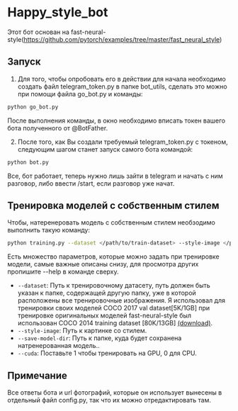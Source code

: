 # Happy_style_bot
Этот бот основан на fast-neural-style(https://github.com/pytorch/examples/tree/master/fast_neural_style)
## Запуск
1) Для того, чтобы опробовать его в действии для начала необходимо создать файл telegram_token.py в папке bot_utils, сделать это можно при помощи файла go_bot.py и команды:
```bash
python go_bot.py
```
После выполнения команды, в окно необходимо вписать токен вашего бота полученного от @BotFather.

2) После того, как Вы создали требуемый telegram_token.py с токеном, следующим шагом станет запуск самого бота командой:
```bash
python bot.py
```
Все, бот работает, теперь нужно лишь зайти в telegram и начать с ним разговор, либо ввести /start, если разговор уже начат.
## Тренировка моделей с собственным стилем
Чтобы, натеренеровать модель с собственным стилем необзодимо выполнить такую команду:
```bash
python training.py --dataset </path/to/train-dataset> --style-image </path/to/style/image> --save-model-dir </path/to/save-model/folder> --epochs 2 --cuda 1
```
Есть множество параметров, которые можно задать при тренировке модели, самые важные описаны снизу, для просмотра других пропишите 
--help в команде сверху.
* `--dataset`: Путь к тренировочному датасету, путь должен быть указан к папке, содержащей другую папку, уже в которой расположены все тренировочные изображения. Я использовал для тренировки своих моделей COCO 2017 val dataset[5K/1GB] при тренировке оригинальных моделей fast-neural-style был использован COCO 2014 training dataset [80K/13GB] [(download)](http://mscoco.org/dataset/#download).
* `--style-image`: Путь к картинке со стилем.
* `--save-model-dir`: Путь к папке, куда будет сохранена натренерованная модель..
* `--cuda`: Поставьте 1 чтобы тренировать на GPU, 0 для CPU.
## Примечание
Все ответы бота и url фотографий, которые он использует вынесены в отдельный файл config.py, так что их можно отредактировать там.
